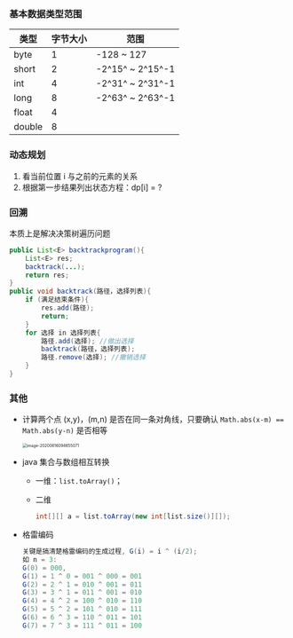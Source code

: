 ### 基本数据类型范围

| 类型   | 字节大小 | 范围             |
| ------ | -------- | ---------------- |
| byte   | 1        | -128 ~ 127       |
| short  | 2        | -2^15^ ~ 2^15^-1 |
| int    | 4        | -2^31^ ~ 2^31^-1 |
| long   | 8        | -2^63^ ~ 2^63^-1 |
| float  | 4        |                  |
| double | 8        |                  |

### 动态规划

1. 看当前位置 i 与之前的元素的关系
2. 根据第一步结果列出状态方程：dp[i] = ?

### 回溯

本质上是解决决策树遍历问题

```java
public List<E> backtrackprogram(){
    List<E> res;
    backtrack(...);
    return res;
}
public void backtrack(路径，选择列表){
    if (满足结束条件){
        res.add(路径);
        return;
    }
    for 选择 in 选择列表{
        路径.add(选择); //做出选择
        backtrack(路径，选择列表);
        路径.remove(选择); //撤销选择
    }
}    
```

### 其他

* 计算两个点 (x,y)，(m,n) 是否在同一条对角线，只要确认 `Math.abs(x-m) == Math.abs(y-n)` 是否相等

  <img src="/Users/licheng/Documents/Typora/Picture/image-20200616094655071.png" alt="image-20200616094655071" style="zoom:50%;" />

* java 集合与数组相互转换

  * 一维：`list.toArray()`；

  * 二维

    ```java
    int[][] a = list.toArray(new int[list.size()][]);
    ```

    

* 格雷编码

  ```java
  关键是搞清楚格雷编码的生成过程, G(i) = i ^ (i/2);
  如 n = 3: 
  G(0) = 000, 
  G(1) = 1 ^ 0 = 001 ^ 000 = 001
  G(2) = 2 ^ 1 = 010 ^ 001 = 011 
  G(3) = 3 ^ 1 = 011 ^ 001 = 010
  G(4) = 4 ^ 2 = 100 ^ 010 = 110
  G(5) = 5 ^ 2 = 101 ^ 010 = 111
  G(6) = 6 ^ 3 = 110 ^ 011 = 101
  G(7) = 7 ^ 3 = 111 ^ 011 = 100
  ```